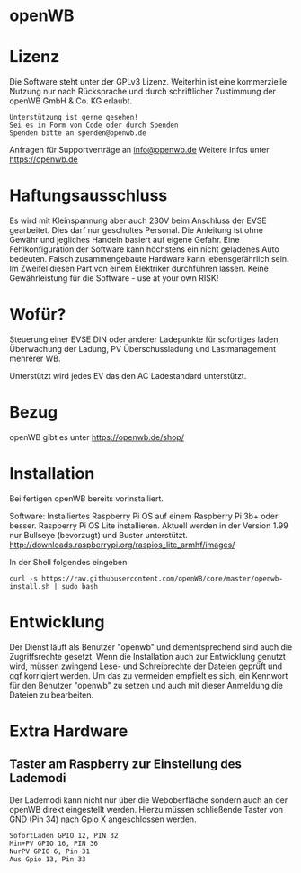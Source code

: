 # openWB

# Lizenz
Die Software steht unter der GPLv3 Lizenz. Weiterhin ist eine kommerzielle Nutzung nur nach Rücksprache und durch schriftlicher Zustimmung der openWB GmbH & Co. KG erlaubt.

	Unterstützung ist gerne gesehen!
	Sei es in Form von Code oder durch Spenden
	Spenden bitte an spenden@openwb.de

Anfragen für Supportverträge an info@openwb.de
Weitere Infos unter https://openwb.de

# Haftungsausschluss
Es wird mit Kleinspannung aber auch 230V beim Anschluss der EVSE gearbeitet. 
Dies darf nur geschultes Personal. Die Anleitung ist ohne Gewähr und jegliches Handeln basiert auf eigene Gefahr.
Eine Fehlkonfiguration der Software kann höchstens ein nicht geladenes Auto bedeuten.
Falsch zusammengebaute Hardware kann lebensgefährlich sein. Im Zweifel diesen Part von einem Elektriker durchführen lassen.
Keine Gewährleistung für die Software - use at your own RISK!

# Wofür?
Steuerung einer EVSE DIN oder anderer Ladepunkte für sofortiges laden, Überwachung der Ladung, PV Überschussladung und Lastmanagement mehrerer WB.

Unterstützt wird jedes EV das den AC Ladestandard unterstützt.

# Bezug
openWB gibt es unter https://openwb.de/shop/

# Installation

Bei fertigen openWB bereits vorinstalliert.

Software:
Installiertes Raspberry Pi OS auf einem Raspberry Pi 3b+ oder besser.
Raspberry Pi OS Lite installieren. Aktuell werden in der Version 1.99 nur Bullseye (bevorzugt) und Buster unterstützt.
http://downloads.raspberrypi.org/raspios_lite_armhf/images/

In der Shell folgendes eingeben:

	curl -s https://raw.githubusercontent.com/openWB/core/master/openwb-install.sh | sudo bash

# Entwicklung

Der Dienst läuft als Benutzer "openwb" und dementsprechend sind auch die Zugriffsrechte gesetzt. Wenn die Installation auch zur Entwicklung genutzt wird,
müssen zwingend Lese- und Schreibrechte der Dateien geprüft und ggf korrigiert werden. Um das zu vermeiden empfielt es sich, ein Kennwort für den
Benutzer "openwb" zu setzen und auch mit dieser Anmeldung die Dateien zu bearbeiten.

# Extra Hardware

## Taster am Raspberry zur Einstellung des Lademodi

Der Lademodi kann nicht nur über die Weboberfläche sondern auch an der openWB direkt eingestellt werden.
Hierzu müssen schließende Taster von GND (Pin 34) nach Gpio X  angeschlossen werden.

	SofortLaden GPIO 12, PIN 32
	Min+PV GPIO 16, PIN 36
	NurPV GPIO 6, Pin 31
	Aus Gpio 13, Pin 33
